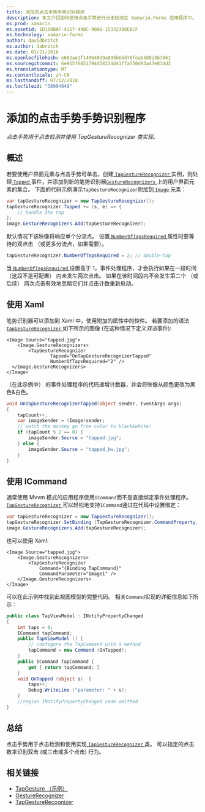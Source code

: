 ```yaml
---
title: 添加的点击手势手势识别程序
description: 本文介绍如何使用点击手势进行点击检测在 Xamarin.Forms 应用程序中。 点击检测是通过 TapGestureRecognizer 类实现的。
ms.prod: xamarin
ms.assetid: 1D150BAF-4157-49BC-90A0-153323B8EBCF
ms.technology: xamarin-forms
author: davidbritch
ms.author: dabritch
ms.date: 01/21/2016
ms.openlocfilehash: e602ae1f140640d9a895b65d78feab3d0a3b7861
ms.sourcegitcommit: 6e955f6851794d58334d41f7a550d93a47e834d2
ms.translationtype: MT
ms.contentlocale: zh-CN
ms.lasthandoff: 07/12/2018
ms.locfileid: "38994849"
---
```

# <a name="adding-a-tap-gesture-gesture-recognizer"></a>添加的点击手势手势识别程序

_点击手势用于点击检测并使用 TapGestureRecognizer 类实现。_

## <a name="overview"></a>概述

若要使用户界面元素与点击手势可单击，创建[ `TapGestureRecognizer` ](xref:Xamarin.Forms.TapGestureRecognizer)实例，则处理[ `Tapped` ](xref:Xamarin.Forms.TapGestureRecognizer.Tapped)事件，并添加到新的笔势识别器[`GestureRecognizers` ](xref:Xamarin.Forms.View.GestureRecognizers)上的用户界面元素的集合。 下面的代码示例演示`TapGestureRecognizer`附加到[ `Image` ](xref:Xamarin.Forms.Image)元素：

```csharp
var tapGestureRecognizer = new TapGestureRecognizer();
tapGestureRecognizer.Tapped += (s, e) => {
    // handle the tap
};
image.GestureRecognizers.Add(tapGestureRecognizer);
```

默认情况下该映像将响应单个分流点。 设置[ `NumberOfTapsRequired` ](xref:Xamarin.Forms.TapGestureRecognizer.NumberOfTapsRequired)属性时要等待的双点击 （或更多分流点，如果需要）。

```csharp
tapGestureRecognizer.NumberOfTapsRequired = 2; // double-tap
```

当[ `NumberOfTapsRequired` ](xref:Xamarin.Forms.TapGestureRecognizer.NumberOfTapsRequired)设置高于 1，事件处理程序，才会执行如果在一段时间 （这段不是可配置） 内未发生两次点击。 如果在该时间段内不会发生第二个 （或后续） 两次点击有效地忽略它们并点击计数重新启动。

<a name="Using_Xaml" />

## <a name="using-xaml"></a>使用 Xaml

笔势识别器可以添加到 Xaml 中，使用附加的属性中的控件。 若要添加的语法[ `TapGestureRecognizer` ](xref:Xamarin.Forms.TapGestureRecognizer)如下所示的图像 (在这种情况下定义*双击*事件):

```xaml
<Image Source="tapped.jpg">
    <Image.GestureRecognizers>
        <TapGestureRecognizer
                Tapped="OnTapGestureRecognizerTapped"
                NumberOfTapsRequired="2" />
  </Image.GestureRecognizers>
</Image>
```

（在此示例中） 的事件处理程序的代码递增计数器，并会将映像从颜色更改为黑色&amp;白色。

```csharp
void OnTapGestureRecognizerTapped(object sender, EventArgs args)
{
    tapCount++;
    var imageSender = (Image)sender;
    // watch the monkey go from color to black&white!
    if (tapCount % 2 == 0) {
        imageSender.Source = "tapped.jpg";
    } else {
        imageSender.Source = "tapped_bw.jpg";
    }
}
```

## <a name="using-icommand"></a>使用 ICommand

通常使用 Mvvm 模式的应用程序使用`ICommand`而不是直接绑定事件处理程序。 [ `TapGestureRecognizer` ](xref:Xamarin.Forms.TapGestureRecognizer)可以轻松地支持`ICommand`通过在代码中设置绑定：

```csharp
var tapGestureRecognizer = new TapGestureRecognizer();
tapGestureRecognizer.SetBinding (TapGestureRecognizer.CommandProperty, "TapCommand");
image.GestureRecognizers.Add(tapGestureRecognizer);
```

也可以使用 Xaml:

```xaml
<Image Source="tapped.jpg">
    <Image.GestureRecognizers>
        <TapGestureRecognizer
            Command="{Binding TapCommand}"
            CommandParameter="Image1" />
    </Image.GestureRecognizers>
</Image>
```

可以在此示例中找到此视图模型的完整代码。 相关`Command`实现的详细信息如下所示：

```csharp
public class TapViewModel : INotifyPropertyChanged
{
    int taps = 0;
    ICommand tapCommand;
    public TapViewModel () {
        // configure the TapCommand with a method
        tapCommand = new Command (OnTapped);
    }
    public ICommand TapCommand {
        get { return tapCommand; }
    }
    void OnTapped (object s)  {
        taps++;
        Debug.WriteLine ("parameter: " + s);
    }
    //region INotifyPropertyChanged code omitted
}
```

## <a name="summary"></a>总结

点击手势用于点击检测和使用实现[ `TapGestureRecognizer` ](xref:Xamarin.Forms.TapGestureRecognizer)类。 可以指定的点击数来识别双击 (或三击或多个点击) 行为。


## <a name="related-links"></a>相关链接

- [TapGesture （示例）](https://developer.xamarin.com/samples/xamarin-forms/WorkingWithGestures/TapGesture/)
- [GestureRecognizer](xref:Xamarin.Forms.GestureRecognizer)
- [TapGestureRecognizer](xref:Xamarin.Forms.TapGestureRecognizer)
